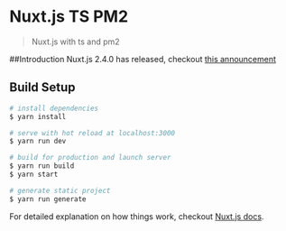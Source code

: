 # Nuxt.js TS PM2

>Nuxt.js with ts and pm2

##Introduction
Nuxt.js 2.4.0 has released, checkout [this announcement]()
## Build Setup

``` bash
# install dependencies
$ yarn install

# serve with hot reload at localhost:3000
$ yarn run dev

# build for production and launch server
$ yarn run build
$ yarn start

# generate static project
$ yarn run generate
```

For detailed explanation on how things work, checkout [Nuxt.js docs](https://nuxtjs.org).
<!--stackedit_data:
eyJoaXN0b3J5IjpbMjYxMjc4MTNdfQ==
-->